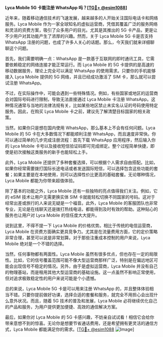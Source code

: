 **Lyca Mobile 5G 卡能注册 WhatsApp 吗？[[TG💪+ @esim1088](https://t.me/s/esim1088)]**

近年来，随着移动通信技术的飞速发展，越来越多的人开始关注国际电话卡和网络服务。Lyca Mobile 作为一家全球知名的虚拟运营商，凭借其覆盖广泛的服务网络和灵活的资费方案，吸引了众多用户的目光。尤其是其推出的 5G 卡产品，更是让不少用户对其功能产生了浓厚的兴趣。然而，关于 Lyca Mobile 5G 卡是否支持 WhatsApp 注册的问题，也成了许多人关心的话题。那么，今天我们就来详细聊聊这个问题。

首先，我们需要明确一点：WhatsApp 是一款基于互联网的即时通讯工具，它需要依赖稳定的网络连接才能正常运行。而 Lyca Mobile 的 5G 卡提供的是高速的移动数据服务，理论上完全可以满足 WhatsApp 的使用需求。只要你的手机能够接入 Lyca Mobile 提供的 5G 网络，并且已经成功激活了 SIM 卡，那么就可以尝试注册 WhatsApp。

不过，在实际操作中，可能会遇到一些特殊情况。例如，有些国家或地区的运营商会对国际号码进行限制，导致无法直接通过 Lyca Mobile 卡注册 WhatsApp。这种情况通常与当地的法律法规有关，比如某些地区禁止未实名认证的号码使用特定服务。因此，在购买 Lyca Mobile 卡之前，建议先了解清楚目标国家的相关政策。

当然，如果你只是想在国内使用 WhatsApp，那么基本上不会有任何问题。Lyca Mobile 的 5G 卡在大多数情况下都能顺利注册 WhatsApp，而且速度非常快。你可以通过简单的几步完成注册流程：首先下载 WhatsApp 应用程序，然后输入你的 Lyca Mobile 卡号以及接收短信验证码即可完成绑定。整个过程简单快捷，即使是初次接触这类服务的新手也能轻松上手。

此外，Lyca Mobile 还提供了多种套餐选择，可以根据个人需求自由搭配。比如，如果你经常需要拨打国际长途电话或者发送国际短信，可以选择包含这些功能的套餐；如果主要是在本地使用，则可以选择性价比更高的基础套餐。无论哪种情况，Lyca Mobile 都能为你带来超值体验。

除了基本的功能之外，Lyca Mobile 还有一些独特的亮点值得我们关注。例如，它的 eSIM 技术让用户无需更换实体 SIM 卡就能轻松切换不同国家的号码。这对于经常出差或旅行的人来说无疑是一个福音。此外，Lyca Mobile 的客服团队也非常专业，无论是在线聊天还是拨打热线电话，都能得到及时有效的帮助。这种贴心的服务也让用户对 Lyca Mobile 的信任度大大提升。

说到这里，不得不提一下 Lyca Mobile 的价格优势。相比于传统的电信运营商，Lyca Mobile 在资费方面确实更具竞争力。尤其是在流量费用方面，它的定价策略非常合理，甚至可以说是非常划算。对于那些注重成本控制的用户来说，Lyca Mobile 绝对是一个不错的选择。

当然，任何事物都有两面性。Lyca Mobile 虽然有很多优点，但也存在一定的局限性。比如，它的信号覆盖范围可能不像大型运营商那样广泛，特别是在偏远地区可能会出现信号不稳定的情况。另外，由于是虚拟运营商，Lyca Mobile 并没有自己的物理基站，而是租用其他大型运营商的基础设施。这一点虽然不影响正常使用，但对追求极致稳定性的用户来说可能是个小遗憾。

总的来说，Lyca Mobile 5G 卡是可以用来注册 WhatsApp 的，并且整体体验相当不错。只要你提前做好功课，选择合适的套餐和服务，就完全不用担心会出现什么意外状况。而且，随着 5G 技术的普及和发展，Lyca Mobile 必将继续优化自己的产品和服务，为用户提供更加便捷、高效的通信解决方案。

最后，如果你对 Lyca Mobile 的 5G 卡感兴趣，不妨亲自试试看！相信它会给你带来意想不到的惊喜。无论你是想要节省通话费用，还是希望拥有更灵活的通信方式，Lyca Mobile 都能满足你的需求。[[TG💪+ @esim1088](https://t.me/s/esim1088) ![Image](https://i.postimg.cc/4NQfJmqS/Snipaste-2025-05-13-00-14-12.png)]